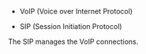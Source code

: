 
 - VoIP (Voice over Internet Protocol)

- SIP (Session Initiation Protocol)

The SIP manages the VoIP connections.